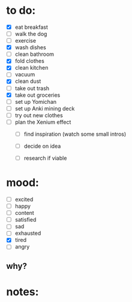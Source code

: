 # to do:
- [x] eat breakfast
- [ ] walk the dog
- [ ] exercise
- [x] wash dishes
- [ ] clean bathroom
- [x] fold clothes
- [x] clean kitchen
- [ ] vacuum
- [x] clean dust
- [ ] take out trash
- [x] take out groceries
- [ ] set up Yomichan
- [ ] set up Anki mining deck
- [ ] try out new clothes
- [ ] plan the Xenium effect
	- [ ] find inspiration (watch some small intros)
	- [ ] decide on idea
	- [ ] research if viable


# mood:
- [ ] excited
- [ ] happy
- [ ] content
- [ ] satisfied
- [ ] sad
- [ ] exhausted
- [x] tired
- [ ] angry

## why?

# notes:

